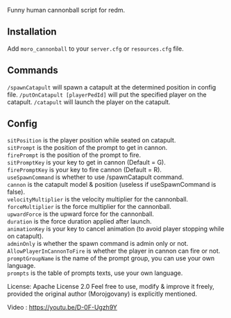 Funny human cannonball script for redm.

## Installation

Add `moro_cannonball` to your `server.cfg` or `resources.cfg` file.

## Commands

`/spawnCatapult` will spawn a catapult at the determined position in config file.
`/putOnCatapult [playerPedId]` will put the specified player on the catapult.
`/catapult` will launch the player on the catapult.

## Config

`sitPosition` is the player position while seated on catapult.  
`sitPrompt` is the position of the prompt to get in cannon.  
`firePrompt` is the position of the prompt to fire.  
`sitPromptKey` is your key to get in cannon (Default = G).  
`firePromptKey` is your key to fire cannon (Default = R).  
`useSpawnCommand` is whether to use /spawnCatapult command.  
`cannon` is the catapult model & position (useless if useSpawnCommand is false).  
`velocityMultiplier` is the velocity multiplier for the cannonball.    
`forceMultiplier` is the force multiplier for the cannonball.  
`upwardForce` is the upward force for the cannonball.  
`duration` is the force duration applied after launch.  
`animationKey` is your key to cancel animation (to avoid player stopping while on catapult).    
`adminOnly` is whether the spawn command is admin only or not.  
`AllowPlayerInCannonToFire` is whether the player in cannon can fire or not.  
`promptGroupName` is the name of the prompt group, you can use your own language.  
`prompts` is the table of prompts texts, use your own language.  

License: Apache License 2.0
Feel free to use, modify & improve it freely, provided the original author (Morojgovany) is explicitly mentioned.

Video : https://youtu.be/D-0F-Ugzh9Y

